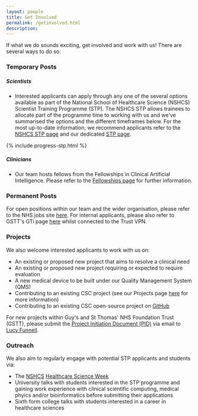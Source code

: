 ```yaml
---
layout: people
title: Get Involved
permalink: /getinvolved.html
description:
---
```

If what we do sounds exciting, get involved and work with us! There are several ways to do so:

### Temporary Posts
##### Scientists
- Interested applicants can apply through any one of the several options available as part of the National School of Healthcare Science (NSHCS) Scientist Training Programme (STP). The NSHCS STP allows trainees to allocate part of the programme time to working with us and we've summarised the options and the different timeframes below. For the most up-to-date information, we recommend applicants refer to the [NSHCS STP page](https://www.nshcs.hee.nhs.uk/programmes/stp/) and our dedicated [STP page](../stp.html). 

{% include progress-stp.html %}

##### Clinicians
- Our team hosts fellows from the Fellowships in Clinical Artificial Intelligence. Please refer to the [Fellowships page](../fellowships.html) for further information.

### Permanent Posts
For open positions within our team and the wider organisation, please refer to the NHS jobs site [here](https://www.jobs.nhs.uk/). For internal applicants, please also refer to GSTT's GTi page [here](https://www.guysandstthomas.nhs.uk/current-vacancies?_ts=1#!) whilst connected to the Trust VPN.

### Projects
We also welcome interested applicants to work with us on:
- An existing or proposed new project that aims to resolve a clinical need
- An existing or proposed new project requiring or expected to require evaluation
- A new medical device to be built under our Quality Management System (QMS)
- Contributing to an existing CSC project (see our Projects page [here](../projects.html) for more information)
- Contributing to an existing CSC open-source project on [GitHub](https://github.com/GSTT-CSC/)

For new projects within Guy's and St Thomas' NHS Foundation Trust (GSTT), please submit the [Project Initiation Document (PID)](../assets/docs/CSC-SubmissionForm-V3.docx) via email to [Lucy Funnell](mailto:Lucy.Funnell@gstt.nhs.uk).

### Outreach
We also aim to regularly engage with potential STP applicants and students via:

- The [NSHCS](https://nshcs.hee.nhs.uk/) [Healthcare Science Week](https://nshcs.hee.nhs.uk/healthcare-science/help-to-promote-healthcare-science-to-the-public/healthcare-science-week/)
- University talks with students interested in the STP programme and gaining work experience with clinical scientific computing, medical phyics and/or bioinformatics before submitting their applications
- Sixth form college talks with students interested in a career in healthcare sciences
